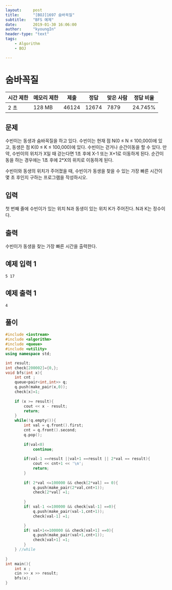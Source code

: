 ```yaml
---
layout:     post
title:      "[BOJ]1697 숨바꼭질"
subtitle:   "BFS 예제"
date:       2019-01-30 16:06:00
author:     "kyoungIn"
header-type: "text"
tags:
    - Algorithm
    - BOJ

---
```


# 숨바꼭질    

| 시간 제한 | 메모리 제한 | 제출  | 정답  | 맞은 사람 | 정답 비율 |
| --------- | ----------- | ----- | ----- | --------- | --------- |
| 2 초      | 128 MB      | 46124 | 12674 | 7879      | 24.745%   |

## 문제

수빈이는 동생과 숨바꼭질을 하고 있다. 수빈이는 현재 점 N(0 ≤ N ≤ 100,000)에 있고, 동생은 점 K(0 ≤ K ≤ 100,000)에 있다. 수빈이는 걷거나 순간이동을 할 수 있다. 만약, 수빈이의 위치가 X일 때 걷는다면 1초 후에 X-1 또는 X+1로 이동하게 된다. 순간이동을 하는 경우에는 1초 후에 2*X의 위치로 이동하게 된다.

수빈이와 동생의 위치가 주어졌을 때, 수빈이가 동생을 찾을 수 있는 가장 빠른 시간이 몇 초 후인지 구하는 프로그램을 작성하시오.

## 입력

첫 번째 줄에 수빈이가 있는 위치 N과 동생이 있는 위치 K가 주어진다. N과 K는 정수이다.

## 출력

수빈이가 동생을 찾는 가장 빠른 시간을 출력한다.

## 예제 입력 1 

```
5 17
```

## 예제 출력 1 

```
4
```



## 풀이 



```cpp
#include <iostream>
#include <algorithm>
#include <queue>
#include <utility>
using namespace std;

int result;
int check[200002]={0,};
void bfs(int x){
    int cnt ;
    queue<pair<int,int>> q;
    q.push(make_pair(x,0));
    check[x]=1;
    
	if (x >= result){
		cout << x - result;
		return;
	}
    while(!q.empty()){
        int val = q.front().first;
        cnt = q.front().second;
        q.pop();
        
        if(val<0)
            continue;
        
        if(val-1 ==result ||val+1 ==result || 2*val == result){
            cout << cnt+1 << '\n';
            return;
        }
        
        if( 2*val <=100000 && check[2*val] == 0){
            q.push(make_pair(2*val,cnt+1));
            check[2*val] =1;
            
        }
        if( val-1 <=100000 && check[val-1] ==0){
            q.push(make_pair(val-1,cnt+1));
            check[val-1] =1;

        }
        if( val+1<=100000 && check[val+1] ==0){
            q.push(make_pair(val+1,cnt+1));
            check[val+1] =1;
        }
    } //while
        
}
int main(){
    int x ;
    cin >> x >> result;
    bfs(x);
}

```


